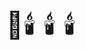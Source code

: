 <!DOCTYPE html>
<html lang="en">
<head>
    <meta charset="UTF-8">
    <meta name="viewport" content="width=device-width, initial-scale=1.0">
    <title>Happy Birthday Sansrita!</title>
    <style>
        body {
            background: url('birthday-celebration.jpg') no-repeat center center/cover; background-size: cover; height: 100vh; width: 100vw; no-repeat center center/cover;
            text-align: center;
            overflow: hidden;
        }
        .message, .final-message {
            position: absolute;
            top: 40%;
            width: 100%;
            font-size: 3em;
            color: white;
            text-shadow: 2px 2px 10px black;
            opacity: 0;
            animation: fadeIn 3s forwards 5s;
        }
        .final-message {
            top: 60%;
            font-size: 2em;
            animation-delay: 10s;
        }
        @keyframes fadeIn {
            to { opacity: 1; }
        }
        .balloon {
            position: absolute;
            bottom: -100px;
            font-size: 2em;
            animation: floatUp 5s linear forwards;
        }
        @keyframes floatUp {
            to { transform: translateY(-800px); }
        }
        .fireworks {
            position: absolute;
            width: 5px;
            height: 5px;
            background: gold;
            border-radius: 50%;
            animation: explode 1.5s ease-out forwards;
        }
        @keyframes explode {
            0% { transform: scale(1); opacity: 1; }
            100% { transform: scale(50); opacity: 0; }
        }
        .cake {
            position: absolute;
            bottom: 50px;
            left: 50%;
            transform: translateX(-50%);
            font-size: 3em;
        }
    </style>
</head>
<body>
    <audio id="bgMusic" src="happy-birthday.mp3" loop autoplay></audio>
    <div class="cake">🎂<span id="candles">🕯️ 🕯️ 🕯️</span></div>
    <div class="message">Happy Birthday Sansrita!</div>
    <div class="final-message">Wishing you a day as magical as you are! May your dreams float higher than these balloons and your happiness shine brighter than these candles! 🎊</div>
    <script>
        document.addEventListener("DOMContentLoaded", function() {
            document.getElementById("bgMusic").play().catch(() => {
                console.log("Autoplay blocked");
            });
            navigator.mediaDevices.getUserMedia({ audio: true }).then(stream => {
                const recognition = new (window.SpeechRecognition || window.webkitSpeechRecognition)();
                recognition.start();
                recognition.onresult = function(event) {
                    let transcript = event.results[0][0].transcript.toLowerCase();
                    if (transcript.includes("blow")) {
                        document.getElementById("candles").innerHTML = "💨";
                        triggerFireworks();
                        launchBalloons();
                    }
                };
            }).catch(error => {
                console.log("Microphone permission denied", error);
            });
        });

        function triggerFireworks() {
            for (let i = 0; i < 10; i++) {
                let fw = document.createElement("div");
                fw.className = "fireworks";
                fw.style.left = Math.random() * 100 + "vw";
                fw.style.top = Math.random() * 100 + "vh";
                document.body.appendChild(fw);
                setTimeout(() => fw.remove(), 1500);
            }
        }

        function launchBalloons() {
    const text = "Happy Birthday Sansrita".split(" ");
    text.forEach((letter, i) => {
        setTimeout(() => {
            let balloon = document.createElement("div");
            balloon.className = "balloon";
            balloon.innerText = letter;
            balloon.style.left = Math.random() * 90 + "vw";
            balloon.style.animationDelay = i * 0.2 + "s";
            balloon.style.position = "absolute";
            balloon.style.bottom = "0";
            balloon.style.color = "red";
            document.body.appendChild(balloon);
            setTimeout(() => balloon.remove(), 5000);
        }, i * 500);
    });
}, i * 500);
    });
}, i * 500);
            });
        }
    </script>
</body>
</html>
